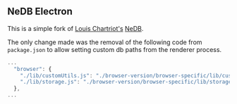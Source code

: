 ## NeDB Electron

This is a simple fork of [Louis Chartriot's](https://github.com/louischatriot) [NeDB](https://github.com/louischatriot/nedb).

The only change made was the removal of the following code from `package.json` to allow setting custom db paths from the renderer process.

```javascript
...
  "browser": {
    "./lib/customUtils.js": "./browser-version/browser-specific/lib/customUtils.js",
    "./lib/storage.js": "./browser-version/browser-specific/lib/storage.js"
  },
...
```